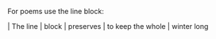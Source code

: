 For poems use the line block:

| The line
|           block
| preserves
| to keep the whole
|     winter long
